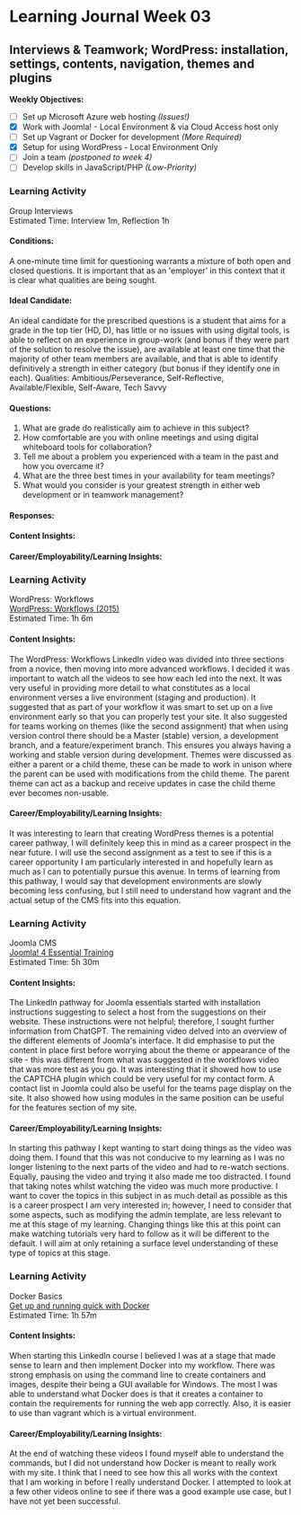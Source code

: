 # Learning Journal Week 03

## Interviews & Teamwork; WordPress: installation, settings, contents, navigation, themes and plugins
**Weekly Objectives:**
- [ ] Set up Microsoft Azure web hosting _(Issues!)_
- [x] Work with Joomla! - Local Environment & via Cloud Access host only
- [ ] Set up Vagrant or Docker for development _(More Required)_
- [x] Setup for using WordPress - Local Environment Only
- [ ] Join a team _(postponed to week 4)_
- [ ] Develop skills in JavaScript/PHP _(Low-Priority)_

### Learning Activity

Group Interviews <br>
Estimated Time: Interview 1m, Reflection 1h

#### Conditions:
A one-minute time limit for questioning warrants a mixture of both open and closed questions. 
It is important that as an 'employer' in this context that it is clear what qualities are being sought.

#### Ideal Candidate:
An ideal candidate for the prescribed questions is a student that aims for a grade in the top tier (HD, D), has little 
or no issues with using digital tools, is able to reflect on an experience in group-work (and bonus if they were 
part of the solution to resolve the issue), are available at least one time that the majority of other team members are
available, and that is able to identify definitively a strength in either category (but bonus if they identify one in 
each). Qualities: Ambitious/Perseverance, Self-Reflective, Available/Flexible, Self-Aware, Tech Savvy

#### Questions:
1. What are grade do realistically aim to achieve in this subject?
2. How comfortable are you with online meetings and using digital whiteboard tools for collaboration?
3. Tell me about a problem you experienced with a team in the past and how you overcame it?
4. What are the three best times in your availability for team meetings?
5. What would you consider is your greatest strength in either web development or in teamwork management?

#### Responses: 


#### Content Insights:

#### Career/Employability/Learning Insights:



### Learning Activity

WordPress: Workflows <br>
[WordPress: Workflows (2015)](https://www.linkedin.com/learning/wordpress-workflows-2015/welcome?autoplay=true&u=2223545) <br>
Estimated Time: 1h 6m

#### Content Insights:
The WordPress: Workflows LinkedIn video was divided into three sections from a novice, then moving into more
advanced workflows. I decided it was important to watch all the videos to see how each led into the next. It was very useful
in providing more detail to what constitutes as a local environment verses a live environment (staging and production). 
It suggested that as part of your workflow it was smart to set up on a live environment early so that you can properly 
test your site. It also suggested for teams working on themes (like the second assignment) that when using version control 
there should be a Master (stable) version, a development branch, and a feature/experiment branch. This ensures you always 
having a working and stable version during development. Themes were discussed as either a parent or a child theme, these
can be made to work in unison where the parent can be used with modifications from the child theme. The parent theme can
act as a backup and receive updates in case the child theme ever becomes non-usable. 


#### Career/Employability/Learning Insights:
It was interesting to learn that creating WordPress themes is a potential career pathway, I will definitely keep this in mind as a career 
prospect in the near future. I will use the second assignment as a test to see if this is a career opportunity I am particularly
interested in and hopefully learn as much as I can to potentially pursue this avenue. 
In terms of learning from this pathway, I would say that development environments are slowly becoming less confusing, but
I still need to understand how vagrant and the actual setup of the CMS fits into this equation. 

### Learning Activity

Joomla CMS <br>
[Joomla! 4 Essential Training](https://www.linkedin.com/learning/joomla-4-essential-training/the-flexible-platform-for-website-creators?autoplay=true&u=2223545) <br>
Estimated Time: 5h 30m

#### Content Insights:
The LinkedIn pathway for Joomla essentials started with installation instructions suggesting to select a host from the 
suggestions on their website. These instructions were not helpful; therefore, I sought further information from ChatGPT.
The remaining video delved into an overview of the different elements of Joomla's interface. It did emphasise to put the
content in place first before worrying about the theme or appearance of the site - this was different from what was 
suggested in the workflows video that was more test as you go. It was interesting that it showed how to use the CAPTCHA 
plugin which could be very useful for my contact form. A contact list in Joomla could also be useful for the teams page
display on the site. It also showed how using modules in the same position can be useful for the features section of my site. 

#### Career/Employability/Learning Insights:
In starting this pathway I kept wanting to start doing things as the video was doing them. I found that this was not 
conducive to my learning as I was no longer listening to the next parts of the video and had to re-watch sections. Equally,
pausing the video and trying it also made me too distracted. I found
that taking notes whilst watching the video was much more productive. I want to cover the topics in this subject in as 
much detail as possible as this is a career prospect I am very interested in; however, I need to consider that some 
aspects, such as modifying the admin template, are less relevant to me at this stage of my learning. Changing things like 
this at this point can make watching tutorials very hard to follow as it will be different to the default. I will aim at only 
retaining a surface level understanding of these type of topics at this stage.

### Learning Activity

Docker Basics <br>
[Get up and running quick with Docker](https://www.linkedin.com/learning/learning-docker-17236240/help-i-can-t-seem-to-create-more-containers?autoSkip=true&autoplay=true&resume=false&u=2223545) <br>
Estimated Time: 1h 57m

#### Content Insights:
When starting this LinkedIn course I believed I was at a stage that made sense to learn and then implement Docker into 
my workflow. There was strong emphasis on using the command line to create containers and images, despite their being a GUI
available for Windows. The most I was able to understand what Docker does is that it creates a container to contain the 
requirements for running the web app correctly. Also, it is easier to use than vagrant which is a virtual environment. 

#### Career/Employability/Learning Insights:
At the end of watching these videos I found myself able to understand the commands, but I did not understand how Docker
is meant to really work with my site. I think that I need to see how this all works with the context that I am working in 
before I really understand Docker. I attempted to look at a few other videos online to see if there was a good example use
case, but I have not yet been successful. 




